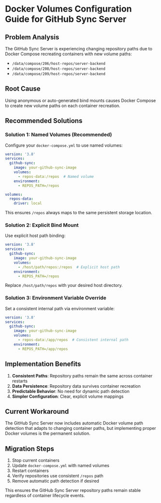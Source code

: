 # Docker Volumes Configuration Guide for GitHub Sync Server

## Problem Analysis
The GitHub Sync Server is experiencing changing repository paths due to Docker Compose recreating containers with new volume paths:
- `/data/compose/206/host-repos/server-backend` 
- `/data/compose/208/host-repos/server-backend`
- `/data/compose/209/host-repos/server-backend`

## Root Cause
Using anonymous or auto-generated bind mounts causes Docker Compose to create new volume paths on each container recreation.

## Recommended Solutions

### Solution 1: Named Volumes (Recommended)
Configure your `docker-compose.yml` to use named volumes:

```yaml
version: '3.8'
services:
  github-sync:
    image: your-github-sync-image
    volumes:
      - repos-data:/repos  # Named volume
    environment:
      - REPOS_PATH=/repos

volumes:
  repos-data:
    driver: local
```

This ensures `/repos` always maps to the same persistent storage location.

### Solution 2: Explicit Bind Mount
Use explicit host path binding:

```yaml
version: '3.8'
services:
  github-sync:
    image: your-github-sync-image
    volumes:
      - /host/path/repos:/repos  # Explicit host path
    environment:
      - REPOS_PATH=/repos
```

Replace `/host/path/repos` with your desired host directory.

### Solution 3: Environment Variable Override
Set a consistent internal path via environment variable:

```yaml
version: '3.8'
services:
  github-sync:
    image: your-github-sync-image
    volumes:
      - repos-data:/app/repos  # Consistent internal path
    environment:
      - REPOS_PATH=/app/repos
```

## Implementation Benefits

1. **Consistent Paths**: Repository paths remain the same across container restarts
2. **Data Persistence**: Repository data survives container recreation
3. **Predictable Behavior**: No need for dynamic path detection
4. **Simpler Configuration**: Clear, explicit volume mappings

## Current Workaround
The GitHub Sync Server now includes automatic Docker volume path detection that adapts to changing container paths, but implementing proper Docker volumes is the permanent solution.

## Migration Steps

1. Stop current containers
2. Update `docker-compose.yml` with named volumes
3. Restart containers
4. Verify repositories use consistent `/repos` path
5. Remove automatic path detection if desired

This ensures the GitHub Sync Server repository paths remain stable regardless of container lifecycle events.